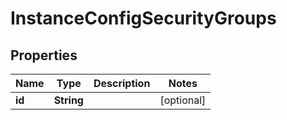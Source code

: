 

# InstanceConfigSecurityGroups

## Properties

Name | Type | Description | Notes
------------ | ------------- | ------------- | -------------
**id** | **String** |  |  [optional]



